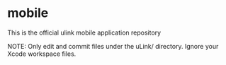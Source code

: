 mobile
======

This is the official ulink mobile application repository


NOTE: Only edit and commit files under the uLink/ directory.  Ignore your Xcode workspace files.
